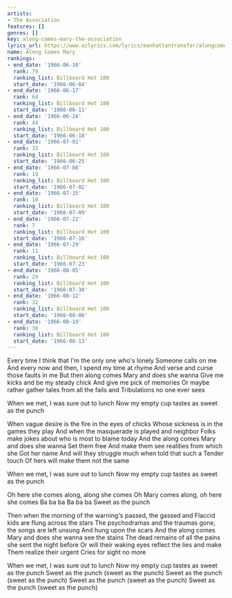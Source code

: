 ```yaml
---
artists:
- The Association
features: []
genres: []
key: along-comes-mary-the-association
lyrics_url: https://www.azlyrics.com/lyrics/manhattantransfer/alongcomesmary.html
name: Along Comes Mary
rankings:
- end_date: '1966-06-10'
  rank: 79
  ranking_list: Billboard Hot 100
  start_date: '1966-06-04'
- end_date: '1966-06-17'
  rank: 64
  ranking_list: Billboard Hot 100
  start_date: '1966-06-11'
- end_date: '1966-06-24'
  rank: 44
  ranking_list: Billboard Hot 100
  start_date: '1966-06-18'
- end_date: '1966-07-01'
  rank: 32
  ranking_list: Billboard Hot 100
  start_date: '1966-06-25'
- end_date: '1966-07-08'
  rank: 19
  ranking_list: Billboard Hot 100
  start_date: '1966-07-02'
- end_date: '1966-07-15'
  rank: 10
  ranking_list: Billboard Hot 100
  start_date: '1966-07-09'
- end_date: '1966-07-22'
  rank: 7
  ranking_list: Billboard Hot 100
  start_date: '1966-07-16'
- end_date: '1966-07-29'
  rank: 11
  ranking_list: Billboard Hot 100
  start_date: '1966-07-23'
- end_date: '1966-08-05'
  rank: 29
  ranking_list: Billboard Hot 100
  start_date: '1966-07-30'
- end_date: '1966-08-12'
  rank: 32
  ranking_list: Billboard Hot 100
  start_date: '1966-08-06'
- end_date: '1966-08-19'
  rank: 38
  ranking_list: Billboard Hot 100
  start_date: '1966-08-13'
---
```


Every time I think that I'm the only one who's lonely
Someone calls on me
And every now and then, I spend my time at rhyme
And verse and curse those faults in me
But then along comes Mary and does she wanna
Give me kicks and be my steady chick
And give me pick of memories
Or maybe rather gather tales from all the fails and
Tribulations no one ever sees

When we met, I was sure out to lunch
Now my empty cup tastes as sweet as the punch

When vague desire is the fire in the eyes of chicks
Whose sickness is in the games they play
And when the masquerade is played and neighbor
Folks make jokes about who is most to blame today
And the along comes Mary and does she wanna
Set them free
And make them see realities from which she
Got her name
And will they struggle much when told that such a
Tender touch
Of hers will make them not the same

When we met, I was sure out to lunch
Now my empty cup tastes as sweet as the punch

Oh here she comes along, along she comes
Oh Mary comes along, oh here she comes
Ba ba ba
Ba ba ba
Sweet as the punch

Then when the morning of the warning's passed, the gassed and
Flaccid kids are flung across the stars
The psychodramas and the traumas gone, the songs are left unsung
And hung upon the scars
And the along comes Mary and does she wanna see the stains
The dead remains of all the pains she sent the night before
Or will their waking eyes reflect the lies and make
Them realize their urgent
Cries for sight no more

When we met, I was sure out to lunch
Now my empty cup tastes as sweet as the punch
Sweet as the punch (sweet as the punch)
Sweet as the punch (sweet as the punch)
Sweet as the punch (sweet as the punch)
Sweet as the punch (sweet as the punch)



